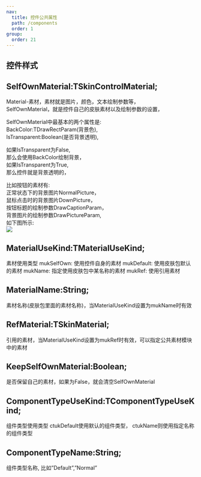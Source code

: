 ```yaml
---
nav:
  title: 控件公共属性
  path: /components
  order: 1
group:
  order: 21
---
```


## 控件样式

## SelfOwnMaterial:TSkinControlMaterial;
Material-素材，素材就是图片，颜色，文本绘制参数等，  
SelfOwnMaterial，就是控件自己的皮肤素材以及绘制参数的设置，  
 
SelfOwnMaterial中最基本的两个属性是:  
BackColor:TDrawRectParam(背景色),  
IsTransparent:Boolean(是否背景透明),  
 
如果IsTransparent为False,  
那么会使用BackColor绘制背景，  
如果IsTransparent为True,  
那么控件就是背景透明的，  
 
比如按钮的素材有:  
正常状态下的背景图片NormalPicture，  
鼠标点击时的背景图片DownPicture，  
按钮标题的绘制参数DrawCaptionParam，  
背景图片的绘制参数DrawPictureParam,  
如下图所示:  
![](http://www.orangeui.cn/orangeuiblog/OrangeUI/1.0.OrangeUI%E6%8E%A7%E4%BB%B6%E4%BD%BF%E7%94%A8%E5%9F%BA%E7%A1%80(%E8%AD%A6%E5%91%8A;%E5%BF%85%E7%9C%8B).files/image003.png)
 

## MaterialUseKind:TMaterialUseKind;
素材使用类型
mukSelfOwn:     使用控件自身的素材
mukDefault:     使用皮肤包默认的素材
mukName:        指定使用皮肤包中某名称的素材
mukRef:         使用引用素材
 

## MaterialName:String;
素材名称(皮肤包里面的素材名称)，当MaterialUseKind设置为mukName时有效

 
## RefMaterial:TSkinMaterial;
引用的素材，当MaterialUseKind设置为mukRef时有效，可以指定公共素材模块中的素材

 

## KeepSelfOwnMaterial:Boolean;
是否保留自己的素材，如果为False，就会清空SelfOwnMaterial


## ComponentTypeUseKind:TComponentTypeUseKind;
组件类型使用类型
  ctukDefault使用默认的组件类型，
  ctukName则使用指定名称的组件类型
  
## ComponentTypeName:String;
组件类型名称,
比如”Default”,”Normal”
